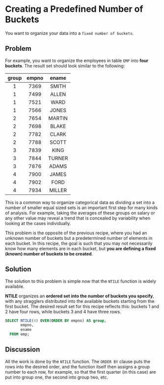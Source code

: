 # Creating a Predefined Number of Buckets

You want to organize your data into a `fixed number of buckets`.

## Problem

For example, you want to organize the employees in table `EMP` into **four buckets**. The result set should look similar to the following:


|group | empno | ename|
|:----:|:-----:|:-----:|
|    1 |  7369 | SMITH|
|    1 |  7499 | ALLEN|
|    1 |  7521 | WARD|
|    1 |  7566 | JONES|
|    2 |  7654 | MARTIN|
|    2 |  7698 | BLAKE|
|    2 |  7782 | CLARK|
|    2 |  7788 | SCOTT|
|    3 |  7839 | KING|
|    3 |  7844 | TURNER|
|    3 |  7876 | ADAMS|
|    4 |  7900 | JAMES|
|    4 |  7902 | FORD|
|    4 |  7934 | MILLER|

This is a common way to organize categorical data as dividing a set into a number of smaller equal sized sets is an important first step for many kinds of analysis. For example, taking the averages of these groups on salary or any other value may reveal a trend that is concealed by variability when looking at the cases individually.


This problem is the opposite of the previous recipe, where you had an unknown number of buckets but a predetermined number of elements in each bucket. In this recipe, the goal is such that you may not necessarily know how many elements are in each bucket, but **you are defining a fixed (known) number of buckets to be created**.


## Solution

The solution to this problem is simple now that the `NTILE` function is widely available.

**NTILE** organizes an **ordered set into the number of buckets you specify**, with any stragglers distributed into the available buckets starting from the first bucket. The desired result set for this recipe reflects this: buckets 1 and 2 have four rows, while buckets 3 and 4 have three rows.

```SQL
SELECT NTILE(4) OVER(ORDER BY empno) AS group,
       empno,
       ename
  FROM emp;
```

## Discussion

All the work is done by the `NTILE` function. The `ORDER BY` clause puts the rows into the desired order, and the function itself then assigns a group number to each row, for example, so that the first quarter (in this case) are put into group one, the second into group two, etc.
